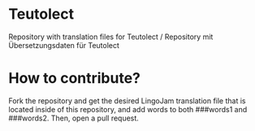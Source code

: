 # Teutolect
Repository with translation files for Teutolect / Repository mit Übersetzungsdaten für Teutolect
# How to contribute?
Fork the repository and get the desired LingoJam translation file that is located inside of this repository, and add words to both ###words1 and ###words2. Then, open a pull request.

